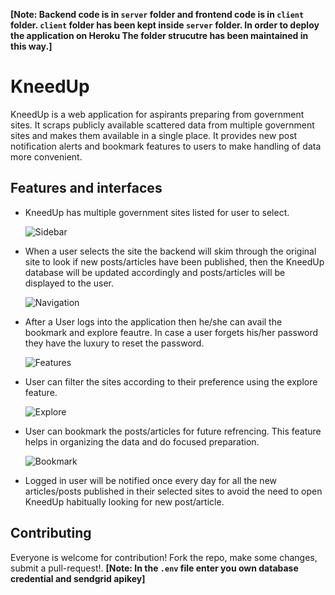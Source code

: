 **[Note: Backend code is in `server` folder and frontend code is in `client` folder. `client` folder has been kept inside `server` folder. In order to deploy the application on Heroku The folder strucutre has been maintained in this way.]**

# KneedUp
KneedUp is a web application for aspirants preparing from government sites. It scraps publicly available scattered data from multiple government sites and makes them available in a single place. It provides new post notification alerts and bookmark features to users to make handling of data more convenient.

## Features and interfaces

- KneedUp has multiple government sites listed for user to select. 

  ![Sidebar](https://i.imgur.com/J6WgbbB.gif)

- When a user selects the site the backend will skim through the original site to look if new posts/articles have been published, then the KneedUp database will be updated accordingly and posts/articles will be displayed to the user.

  ![Navigation](https://i.imgur.com/hcqDyf4.gif)

- After a User logs into the application then he/she can avail the bookmark and explore feautre. In case a user forgets his/her password they have the luxury to reset the password.

  ![Features](https://i.imgur.com/R94boLg.gif)

- User can filter the sites according to their preference using the explore feature.

  ![Explore](https://i.imgur.com/Be6ajrT.gif)

- User can bookmark the posts/articles for future refrencing. This feature helps in organizing the data and do focused preparation.

  ![Bookmark](https://i.imgur.com/mbroEVQ.gif)

- Logged in user will be notified once every day for all the new articles/posts published in their selected sites to avoid the need to open KneedUp habitually looking for new post/article.

## Contributing

Everyone is welcome for contribution! Fork the repo, make some changes, submit a pull-request!. 
**[Note: In the `.env` file enter you own database credential and sendgrid apikey]** 


